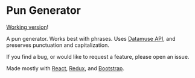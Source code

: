 # Pun Generator

[Working version](https://wlim33.github.io/puns/)!

A pun generator. Works best with phrases. Uses [Datamuse API](https://www.datamuse.com/api/), and preserves punctuation and capitalization.

If you find a bug, or would like to request a feature, please open an issue.

Made mostly with [React](https://reactjs.org), [Redux](https://redux.js.org), and [Bootstrap](https://getbootstrap.com).
